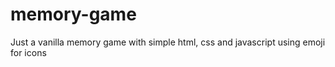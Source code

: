 # memory-game
Just a vanilla memory game with simple html, css and javascript using emoji for icons

